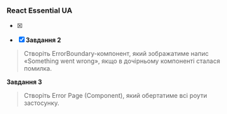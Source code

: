 ### React Essential UA

- [x] 

- [x] **Завдання 2**

>Створіть ErrorBoundary-компонент, який зображатиме напис «Something went wrong», якщо в дочірньому компоненті сталася помилка.

 **Завдання 3**

>Створіть Error Page (Component), який обертатиме всі роути застосунку.
